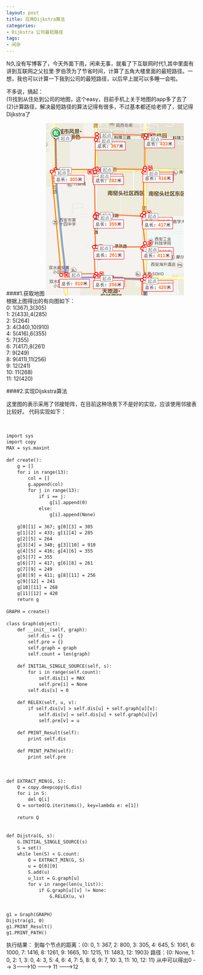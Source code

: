 ```yaml
---
layout: post
title: 应用Dijkstra算法
categories:
- Dijkstra 公司最短路径
tags:
- 闲杂
---
```

 N久没有写博客了，今天外面下雨，闲来无事，就看了下互联网时代1,其中里面有讲到互联网之父拉里·罗伯茨为了节省时间，计算了五角大楼里面的最短路径。一想，我也可以计算一下我到公司的最短路径，以后早上就可以多睡一会啦。

不多说，搞起：  
(1)找到从住处到公司的地图，这个easy，目前手机上关于地图的app多了去了  
(2)计算路径，解决最短路径的算法记得有很多，不过基本都还给老师了，就记得Dijkstra了

####1.获取地图
![map](/media/pic/map.png 'map')  
根据上图得出的有向图如下：  
0: 1(367),3(305)  
1: 2(433),4(285)  
2: 5(264)  
3: 4(340),10(910)  
4: 5(416),6(355)  
5: 7(355)  
6: 7(417),8(261)  
7: 9(249)  
8: 9(411),11(256)  
9: 12(241)  
10: 11(268)  
11: 12(420)


####2.实现Dijskstra算法

这里图的表示采用了邻接矩阵，在目前这种场景下不是好的实现，应该使用邻接表比较好。
代码实现如下：
<pre><code>

import sys
import copy
MAX = sys.maxint

def create():
    g = []
    for i in range(13):
        col = []
        g.append(col)
        for j in range(13):
            if i == j:
                g[i].append(0)
            else:
                g[i].append(None)

    g[0][1] = 367; g[0][3] = 305
    g[1][2] = 433; g[1][4] = 285
    g[2][5] = 264
    g[3][4] = 340; g[3][10] = 910
    g[4][5] = 416; g[4][6] = 355
    g[5][7] = 355
    g[6][7] = 417; g[6][8] = 261
    g[7][9] = 249
    g[8][9] = 411; g[8][11] = 256
    g[9][12] = 241
    g[10][11] = 268
    g[11][12] = 420
    return g

GRAPH = create()

class Graph(object):
    def __init__(self, graph):
        self.dis = {}
        self.pre = {}
        self.graph = graph
        self.count = len(graph)

    def INITIAL_SINGLE_SOURCE(self, s):
        for i in range(self.count):
            self.dis[i] = MAX
            self.pre[i] = None
        self.dis[s] = 0

    def RELEX(self, u, v):
        if self.dis[v] > self.dis[u] + self.graph[u][v]:
            self.dis[v] = self.dis[u] + self.graph[u][v]
            self.pre[v] = u

    def PRINT_Result(self):
        print self.dis

    def PRINT_PATH(self):
        print self.pre



def EXTRACT_MIN(G, S):
    Q = copy.deepcopy(G.dis)
    for i in S:
        del Q[i]
    Q = sorted(Q.iteritems(), key=lambda e: e[1])

    return Q


def Dijstra(G, s):
    G.INITIAL_SINGLE_SOURCE(s)
    S = set()
    while len(S) < G.count:
        Q = EXTRACT_MIN(G, S)
        u = Q[0][0]
        S.add(u)
        u_list = G.graph[u]
        for v in range(len(u_list)):
            if G.graph[u][v] != None:
                G.RELEX(u, v)


g1 = Graph(GRAPH)
Dijstra(g1, 0)
g1.PRINT_Result()
g1.PRINT_PATH()
</code></pre>

执行结果： 
到每个节点的距离：{0: 0, 1: 367, 2: 800, 3: 305, 4: 645, 5: 1061, 6: 1000, 7: 1416, 8: 1261, 9: 1665, 10: 1215, 11: 1483, 12: 1903}
路径：{0: None, 1: 0, 2: 1, 3: 0, 4: 3, 5: 4, 6: 4, 7: 5, 8: 6, 9: 7, 10: 3, 11: 10, 12: 11}
从中可以得出0 --> 3--->10 ---> 11 --->12
